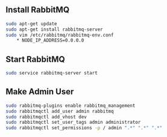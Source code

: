 ## Install RabbitMQ

```bash
sudo apt-get update
sudo apt-get install rabbitmq-server
sudo vim /etc/rabbitmq/rabbitmq-env.conf
	* NODE_IP_ADDRESS=0.0.0.0
```

## Start RabbitMQ

```bash
sudo service rabbitmq-server start
```

## Make Admin User
```bash
sudo rabbitmq-plugins enable rabbitmq_management
sudo rabbitmqctl add_user admin rabbitmq
sudo rabbitmqctl add_vhost dev
sudo rabbitmqctl set_user_tags admin administrator
sudo rabbitmqctl set_permissions -p / admin ".*" ".*" ".*"
```
